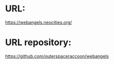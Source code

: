 # URL: 
https://webangels.neocities.org/ 
# URL repository:
https://github.com/outerspaceraccoon/webangels 